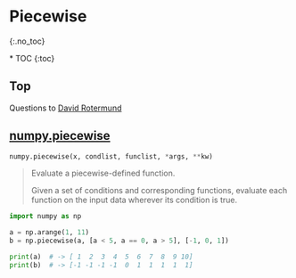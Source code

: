 # Piecewise
{:.no_toc}

<nav markdown="1" class="toc-class">
* TOC
{:toc}
</nav>

## Top

Questions to [David Rotermund](mailto:davrot@uni-bremen.de)

## [numpy.piecewise](https://numpy.org/doc/stable/reference/generated/numpy.piecewise.html)

```python
numpy.piecewise(x, condlist, funclist, *args, **kw)
```

> Evaluate a piecewise-defined function.
> 
> Given a set of conditions and corresponding functions, evaluate each function on the input data wherever its condition is true.

```python
import numpy as np

a = np.arange(1, 11)
b = np.piecewise(a, [a < 5, a == 0, a > 5], [-1, 0, 1])

print(a)  # -> [ 1  2  3  4  5  6  7  8  9 10]
print(b)  # -> [-1 -1 -1 -1  0  1  1  1  1  1]
```


